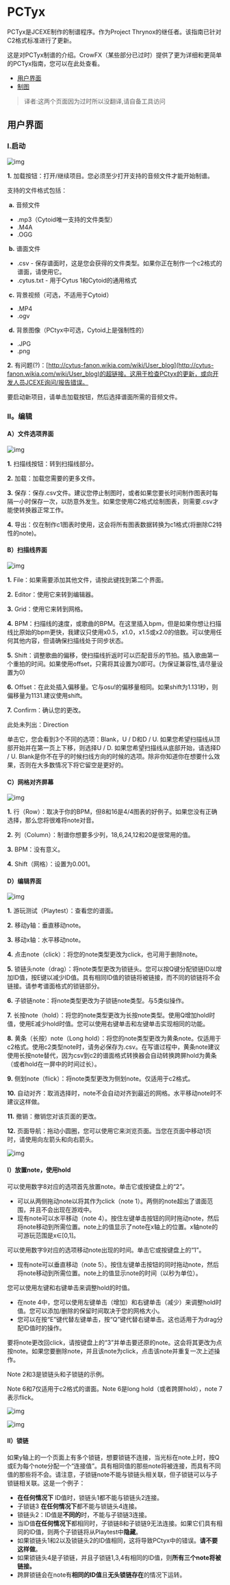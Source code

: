 # PCTyx

PCTyx是JCEXE制作的制谱程序。作为Project Thrynox的继任者。该指南已针对C2格式标准进行了更新。

这是对PCTyx制谱的介绍。CrowFX（某些部分已过时）提供了更为详细和更简单的PCTyx指南，您可以在此处查看。

- [用户界面](https://sites.google.com/site/cytoidcommunity/guides/charting/introduction-pctyx/pctyx-user-interface-old)
- [制图](https://sites.google.com/site/cytoidcommunity/guides/charting/introduction-pctyx/pctyx-charting-old)

> 译者:这两个页面因为过时所以没翻译,请自备工具访问







## 用户界面

### I.启动



![img](./1.png)



**1.** 加载按钮：打开/继续项目。您必须至少打开支持的音频文件才能开始制谱。

 支持的文件格式包括：

​        **a.** 音频文件

- .mp3（Cytoid唯一支持的文件类型）
- .M4A
- .OGG



​        **b.** 谱面文件

- .csv - 保存谱面时，这是您会获得的文件类型。如果你正在制作一个c2格式的谱面，请使用它。
- .cytus.txt - 用于Cytus 1和Cytoid的通用格式



​        **c.** 背景视频（可选，不适用于Cytoid）

- .MP4
- .ogv



​        **d.** 背景图像（PCtyx中可选，Cytoid上是强制性的）

- .JPG
- .png



**2.** 有问题(?)：[http://cytus-fanon.wikia.com/wiki/User_blog](http://cytus-fanon.wikia.com/wiki/User_blog)的超链接。这用于检查PCtyx的更新，或向开发人员JCEXE询问/报告错误。

要启动新项目，请单击加载按钮，然后选择谱面所需的音频文件。







### II。编辑

####     A）文件选项界面 



![img](./2.png)



**1.** 扫描线按钮：转到扫描线部分。

**2.** 加载：加载您需要的更多文件。

**3.** 保存：保存.csv文件。建议您停止制图时，或者如果您要长时间制作图表时每隔一小时保存一次，以防意外发生。如果您使用C2格式绘制图表，则需要.csv才能使转换器正常工作。

**4.** 导出：仅在制作c1图表时使用，这会将所有图表数据转换为c1格式(将删除C2特性的note)。



#### B）扫描线界面



![img](https://lh6.googleusercontent.com/2UFiQZTmjPa2n1sXDy7o3iyGG-0wOU4cVA5b600ySoa8qiWJ_zRHwdAIpujjKeWIacgeF9qpNwLTHmZ7TcfX5aPZzQVPbS3kwUg9rgm1fZ0icZIPacc=w1175)



**1.** File：如果需要添加其他文件，请按此键找到第二个界面。

**2.** Editor：使用它来转到编辑器。

**3.** Grid：使用它来转到网格。

**4.** BPM：扫描线的速度，或歌曲的BPM。在这里插入bpm，但是如果你想让扫描线比原始的bpm更快，我建议只使用x0.5，x1.0，x1.5或x2.0的倍数。可以使用任何其他内容，但请确保扫描线处于同步状态。

**5.** Shift：调整歌曲的偏移，使扫描线折返时可以匹配音乐的节拍。插入歌曲第一个重拍的时间。如果使用offset，只需将其设置为0即可。(为保证兼容性,请尽量设置为0)

**6.** Offset：在此处插入偏移量。它与osu!的偏移量相同。如果shift为1.131秒，则偏移量为1131.建议使用shift。

**7.** Confirm：确认您的更改。

此处未列出：Direction

单击它，您会看到3个不同的选项：Blank，U / D和D / U. 如果您希望扫描线从顶部开始并在第一页上下移，则选择U / D. 如果您希望扫描线从底部开始，请选择D / U. Blank是你不在乎的时候扫线方向的时候的选项。除非你知道你在想要什么效果，否则在大多数情况下将它留空是更好的。



#### C）网格对齐屏幕 



![img](https://lh5.googleusercontent.com/Y3A6bkM8D5c92ATRvKI0cDFX_6XXop20AsK7yZpC8pTdi6nKWkSznZ7dWhMGUdFYf6jhqg3VoBZCowA0MSHn_XVp4es4JZdI74WV8bRNMIq-MR54-w=w1175)



**1.** 行（Row）：取决于你的BPM，但8和16是4/4图表的好例子。如果您没有正确选择，那么您将很难将note对音。

**2.** 列（Column）：制谱你想要多少列，18,6,24,12和20是很常用的值。

**3.** BPM：没有意义。

**4.** Shift（网格）：设置为0.001。



#### D）编辑界面



![img](https://lh6.googleusercontent.com/7d1OCt9HikmGiYIUueXpEdX4LUFOwmqScsnG0j6Cm9MlyjRhyxXHrYDB5x1niPxVdHgnDZlXCPUkz9OwCArp1OUDXuejRg0Mwm1MmwkM1VbLqxacWCI=w1175)



**1.** 游玩测试（Playtest）：查看您的谱面。

**2.** 移动y轴：垂直移动note。

**3.** 移动x轴：水平移动note。

**4.** 点击note（click）：将您的note类型更改为click，也可用于删除note。

**5.** 锁链头note（drag）：将note类型更改为锁链头。您可以按Q键分配锁链ID以增加ID值，按E键以减少ID值。具有相同ID值的锁链将被链接，而不同的锁链将不会链接。请参考谱面格式的锁链部分。

**6.** 子锁链note：将note类型更改为子锁链note类型。与5类似操作。

**7.** 长按note（hold）：将您的note类型更改为长按note类型。使用Q增加hold时值，使用E减少hold时值。您可以使用右键单击和左键单击实现相同的功能。

**8.** 黄条（长按）note（Long hold）：将您的note类型更改为黄条note。仅适用于c2格式。使用c2类型note时，请务必保存为.csv。在写谱过程中，黄条note建议使用长按note替代，因为csv到c2的谱面格式转换器会自动转换跨屏hold为黄条（或者hold在一屏中的时间过长）。

**9.** 侧划note（flick）：将note类型更改为侧划note。仅适用于c2格式。

**10.** 自动对齐：取消选择时，note不会自动对齐到最近的网格。水平移动note时不建议这样做。

**11.** 撤销：撤销您对该页面的更改。

**12.** 页面导航：拖动小圆圈，您可以使用它来浏览页面。当您在页面中移动1页时，请使用向左箭头和向右箭头。



![img](https://lh3.googleusercontent.com/Px-0FbdM419CX5YnZC2pPV4zoR1d1MgMi9kOxNSNur2A1rgQ1lueMRQmvX8k03yFNiVtfmEP_zSMrwbYATUPt40akdVjscFDcmaC0KAdCEPdOBwamw=w1175)

#### I）放置note，使用hold

可以使用数字8对应的选项首先放置note。单击它或按键盘上的“2”。

- 可以从两侧拖动note以将其作为click（note 1）。两侧的note超出了谱面范围，并且不会出现在游戏中。
- 现有note可以水平移动（note 4）。按住左键单击按钮的同时拖动note，然后将note移动到所需位置。note上的值显示了note在x轴上的位置。x轴note的可游玩范围是x∈[0,1]。

可以使用数字9对应的选项移动note出现的时间。单击它或按键盘上的“1”。

- 现有note可以垂直移动（note 5）。按住左键单击按钮的同时拖动note，然后将note移动到所需位置。note上的值显示note的时间（以秒为单位）。

您可以使用左键和右键单击来调整hold的时值。

- 在note 4中，您可以使用左键单击（增加）和右键单击（减少）来调整hold时值。您可以添加/删除的保留时间取决于您的网格大小。
- 您可以在按“E”键代替左键单击，按“Q”键代替右键单击。这也适用于为drag分配ID值时的操作。

要将note更改回click，请按键盘上的“3”并单击要还原的note。这会将其更改为点按note。如果您要删除note，并且该note为click，点击该note并重复一次上述操作。

Note 2和3是锁链头和子锁链的示例。

Note 6和7仅适用于c2格式的谱面。Note 6是long hold（或者跨屏hold），note 7表示flick。







![img](https://lh6.googleusercontent.com/cZb8MwreIS7FbA69ij47fGUF-ZGQcikakuPNBZYx2qXE0BBjgsMfCJXM16nrzE3X_RethYsUs-m4hoeUW4GvTmfi5NKqJl1cZawM316ks4_8X7C_ig=w572)

![img](https://lh3.googleusercontent.com/VKBgQCCOd1Qii4_8QSed2m7M5ZzwHBV1iwxA9SlQ3V8wWMe6QjVjx1n66-GTTP7aTZFihWNPH1W4UzkRFM5ZtwSJZjBvuHwhsXXQ6HwTKZ_mr6JAY3ZM=w572)

#### II）锁链

如果y轴上的一个页面上有多个锁链，想要锁链不连接，当光标在note上时，按Q或E为每个note分配一个“连接值”。具有相同值的那些note将被连接，而具有不同值的那些将不会。请注意，子锁链note不能与锁链头相关联，但子锁链可以与子锁链相关联。这是一个例子：

- **在任何情况下** ID值时，锁链头1都不能与锁链头2连接。
- 子锁链3 **在任何情况下**都不能与锁链头4连接。
- 锁链头2：ID值是**不同的**时，不能与子锁链3连接。
- 当ID值**在任何情况下**都相同时，子锁链8和子锁链9无法连接。如果它们具有相同的ID值，则两个子锁链将从Playtest中**隐藏**。
- 如果锁链头1和2以及锁链头2的ID值相同，这将导致PCtyx中的错误。**请不要这样做**。
- 如果锁链头4是子锁链，并且子锁链1,3,4有相同的ID值，则**所有三个note将被链接。**
- 跨屏锁链会在note有**相同的ID值**且**无头锁链存在**的情况下运转。




  
